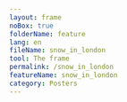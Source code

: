 ```yaml
---
layout: frame
noBox: true
folderName: feature
lang: en
fileName: snow_in_london
tool: The frame
permalink: /snow_in_london
featureName: snow_in_london
category: Posters
---
```


